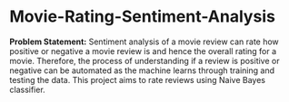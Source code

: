 # Movie-Rating-Sentiment-Analysis

**Problem Statement:**
Sentiment analysis of a movie review can rate how positive or negative a movie review is and hence the overall rating for a movie. Therefore, the process of understanding if a review is positive or negative can be automated as the machine learns through training and testing the data. This project aims to rate reviews using Naive Bayes classifier.
